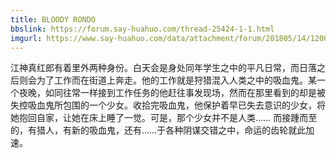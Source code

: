 ```yaml
---
title: BLOODY RONDO
bbslink: https://forum.say-huahuo.com/thread-25424-1-1.html
imgurl: https://www.say-huahuo.com/data/attachment/forum/201805/14/120010g5mk1qbig85bgc8q.jpg
---
```


江神真红郎有着里外两种身份。白天会是身处同年学生之中的平凡日常，而日落之后则会为了工作而在街道上奔走。他的工作就是狩猎混入人类之中的吸血鬼。某一个夜晚，如同往常一样接到工作任务的他赶往事发现场，然而在那里看到的却是被失控吸血鬼所包围的一个少女。收拾完吸血鬼，他保护着早已失去意识的少女，将她抱回自家，让她在床上睡了一觉。可是，那个少女并不是人类……
而接踵而至的，有猎人，有新的吸血鬼，还有……于各种阴谋交错之中，命运的齿轮就此加速。<!--more-->

